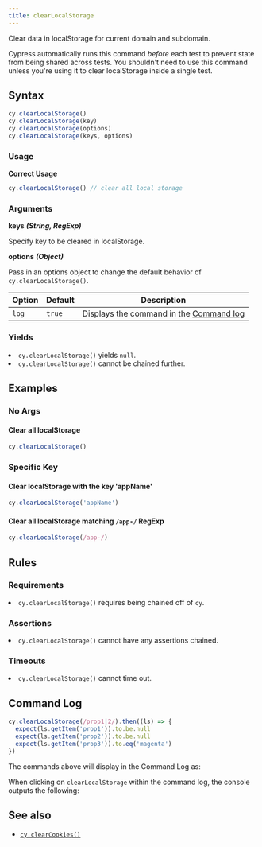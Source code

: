 ```yaml
---
title: clearLocalStorage
---
```


Clear data in localStorage for current domain and subdomain.

<Alert type="warning">

Cypress automatically runs this command _before_ each test to prevent state from
being shared across tests. You shouldn't need to use this command unless you're
using it to clear localStorage inside a single test.

</Alert>

## Syntax

```javascript
cy.clearLocalStorage()
cy.clearLocalStorage(key)
cy.clearLocalStorage(options)
cy.clearLocalStorage(keys, options)
```

### Usage

**<Icon name="check-circle" color="green"/> Correct Usage**

```javascript
cy.clearLocalStorage() // clear all local storage
```

### Arguments

**<Icon name="angle-right"/> keys** **_(String, RegExp)_**

Specify key to be cleared in localStorage.

**<Icon name="angle-right"/> options** **_(Object)_**

Pass in an options object to change the default behavior of
`cy.clearLocalStorage()`.

| Option | Default | Description                                                                              |
| ------ | ------- | ---------------------------------------------------------------------------------------- |
| `log`  | `true`  | Displays the command in the [Command log](/guides/core-concepts/test-runner#Command-Log) |

### Yields [<Icon name="question-circle"/>](/guides/core-concepts/introduction-to-cypress#Subject-Management)

<List><li>`cy.clearLocalStorage()` yields
`null`.</li><li>`cy.clearLocalStorage()` cannot be chained further.</li></List>

## Examples

### No Args

#### Clear all localStorage

```javascript
cy.clearLocalStorage()
```

### Specific Key

#### Clear localStorage with the key 'appName'

```javascript
cy.clearLocalStorage('appName')
```

#### Clear all localStorage matching `/app-/` RegExp

```javascript
cy.clearLocalStorage(/app-/)
```

## Rules

### Requirements [<Icon name="question-circle"/>](/guides/core-concepts/introduction-to-cypress#Chains-of-Commands)

<List><li>`cy.clearLocalStorage()` requires being chained off of
`cy`.</li></List>

### Assertions [<Icon name="question-circle"/>](/guides/core-concepts/introduction-to-cypress#Assertions)

<List><li>`cy.clearLocalStorage()` cannot have any assertions
chained.</li></List>

### Timeouts [<Icon name="question-circle"/>](/guides/core-concepts/introduction-to-cypress#Timeouts)

<List><li>`cy.clearLocalStorage()` cannot time out.</li></List>

## Command Log

```javascript
cy.clearLocalStorage(/prop1|2/).then((ls) => {
  expect(ls.getItem('prop1')).to.be.null
  expect(ls.getItem('prop2')).to.be.null
  expect(ls.getItem('prop3')).to.eq('magenta')
})
```

The commands above will display in the Command Log as:

<DocsImage src="/img/api/clearlocalstorage/clear-ls-localstorage-in-command-log.png" alt="Command log for clearLocalStorage" />

When clicking on `clearLocalStorage` within the command log, the console outputs
the following:

<DocsImage src="/img/api/clearlocalstorage/local-storage-object-shown-in-console.png" alt="console.log for clearLocalStorage" />

## See also

- [`cy.clearCookies()`](/api/commands/clearcookies)
